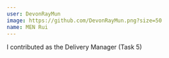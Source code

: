 ```yaml
---
user: DevonRayMun
image: https://github.com/DevonRayMun.png?size=50
name: MEN Rui
---
```

I contributed as the Delivery Manager (Task 5)
